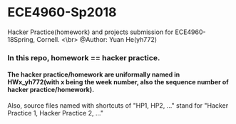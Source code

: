 # ECE4960-Sp2018
 Hacker Practice(homework) and projects submission for ECE4960-18Spring, Cornell. 
 <\br> @Author: Yuan He(yh772)

### In this repo, homework == hacker practice. 
#### The hacker practice/homework are uniformally named in HWx_yh772(with x being the week number, also the sequence number of hacker practice/homework).

Also, source files named with shortcuts of "HP1, HP2, ..." stand for "Hacker Practice 1, Hacker Practice 2, ..."




